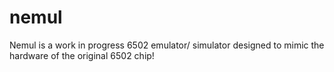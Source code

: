 # nemul
Nemul is a work in progress 6502 emulator/ simulator designed to mimic the hardware of the original 6502 chip!
